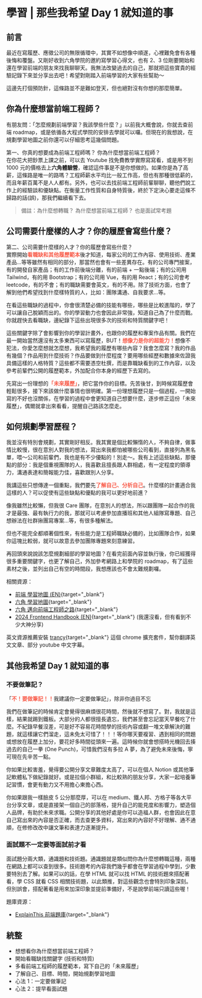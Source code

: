 # 學習 | 那些我希望 Day 1 就知道的事

## 前言
最近在寫履歷、應徵公司的無限循環中，其實不如想像中順遂，心裡難免會有各種後悔和覆盤。又剛好收到六角學院的邀約寫學習心得文，也有 2、3 位剛要開始和還在學習前端的朋友來找我聊聊天。我無法改變過去的自己，那就把這些寶貴的經驗記錄下來並分享出去吧！希望對剛踏入前端學習的大家有些幫助～

這邊先打個預防針，這條路並不是難如登天，但也絕對沒有你想的那麼簡單。

## 你為什麼想當前端工程師？
有朋友問：「怎麼規劃前端學習？我該學些什麼？」以前我大概會說，你就去查前端 roadmap，或是依循各大程式學院的安排去學就可以囉。但現在的我想說，在規劃學習地圖之前你還可以仔細思考這幾個問題。

第一、你真的想要成為前端工程師嗎？ 你為什麼想當前端工程師？<br/>
在你花大把鈔票上課之前，可以去 Youtube 找免費教學實際寫寫看，或是用不到 1000 元的價格去上**六角體驗營**，確認這件事是不是你想做的。如果你是為了高薪，這條路是唯一的路嗎？工程師薪水平均比一般工作高，但也有那種很低薪的，而且年薪百萬不是人人都有。另外，也可以去找前端工程師前輩聊聊，聽他們說工作上的經驗談和優缺點。在衡量工作性質和自身特質後，終於下定決心要走這條不歸路的話(誤)，那我們繼續看下去。
> 備註：為什麼想轉職？ 為什麼想當前端工程師？ 也是面試常考題

## 公司需要什麼樣的人才？你的履歷會寫些什麼？

第二、公司需要什麼樣的人才？你的履歷會寫些什麼？<br/>
實際開始<span style="color: #f95a48; font-weight: bolder;">看職缺和其他履歷範本</span>後才知道，每家公司的工作內容、使用技術、產業產品...等等雖然有相同的部分，那當然也會有一些差異存在。有的公司專門接案，有的開發自家產品；有的工作前後端分離，有的前端 + 一點後端；有的公司用 Tailwind，有的用 Bootstrap；有的公司用 Vue，有的用 React；有的公司會考 leetcode，有的不會；有的職缺需要會英文，有的不用。除了技術方面，也會了解到他們希望找到什麼樣特質的人，比如：團隊溝通、自我要求...等。

在看這些職缺的過程中，你會很清楚必備的技能有哪些，哪些是比較進階的，學了可以讓自己脫穎而出的。你的學習動力也會因此非常強，知道自己為了什麼而戰。你就趕快去看職缺，邊紀錄下這些出現很多次的技術和特質關鍵字吧！

這些關鍵字除了會影響到你的學習計畫外，也跟你的履歷和專案作品有關。我們在最一開始當然還沒有太多東西可以寫履歷，BUT！<span style="color: #f95a48; font-weight: bolder;">想像力是你的超能力！</span>想像不犯法，你愛怎麼想就怎麼想，我希望我的履歷有哪些內容？我會怎麼寫？我的作品有幾個？作品用到什麼技術？作品要做到什麼程度？要用哪些經歷和數據來佐證我具備這樣的人格特質？這些都不需要憑空杜撰，而是靠職缺看到的工作內容，以及參考前輩們公開的履歷範本，外加配合你本身的經歷下去寫的。

先寫出一份理想的<span style="color: #f95a48; font-weight: bolder;">「未來履歷」</span>，把它當作你的目標。先苦後甘，到時候寫履歷會輕鬆很多，接下來該做什麼事情也很明確。第一份理想履歷只是一個過程，一開始寫的不好也沒關係，在學習的過程中會更知道自己想要什麼，逐步修正這份「未來履歷」，偶爾就拿出來看看，提醒自己路該怎麼走。

## 如何規劃學習歷程？
我並沒有特別會規劃，其實剛好相反。我其實是個比較懶惰的人，不夠自律，做事情比較慢，很在意別人對我的想法，寫出來我都怕被哪些公司看到，直接列為黑名單，喂～公司和前輩們，我也是有不少優點的！別走～。我有上述這些缺點，那優點的部分：我是個重視團隊的人，我喜歡且擅長跟人群相處，有一定程度的領導力，溝通表達和簡報能力佳，喜歡跟別人分享。

我講這些只想傳達一個重點，我們要先<span style="color: #f95a48; font-weight: bolder;">了解自己、分析自己</span>。什麼樣的計畫適合我這樣的人？可以促使有這些缺點和優點的我可以更好地前進？

像我雖然比較懶，但我很 Care 團隊，在意別人的想法，所以跟團隊一起合作的我才是最強、最有執行力的我，那就可以考慮參加直播班和其他人組隊寫專題、自己想辦法在社群揪團寫專案...等，有很多種解法。

但也不能完全都順著個性來，有些能力是工程師職缺必備的，比如團隊合作，如果你這塊比較弱，就可以故意去參加團隊專題來刻意練習。

再回頭來說說該怎麼規劃細部的學習地圖？在看完前面內容並執行後，你已經獲得很多重要關鍵字，也更了解自己，外加參考網路上和學院的 roadmap，有了這些素材之後，並列出自己有空的時間段，我想應該也不會太難規劃囉。

相關資源：
* [前端 學習地圖 (EN)](https://roadmap.sh/frontend){target="_blank"}
* [六角 學習地圖](https://www.figma.com/file/PVb9jxjLUH8vAD0nRLX25O/%E5%89%8D%E7%AB%AF%E5%AD%B8%E7%BF%92%E5%9C%B0%E5%9C%96---%E7%9B%B4%E6%92%AD%E7%89%88?type=whiteboard&node-id=0-1&t=4hB3V9adoz9Qw56p-0){target="_blank"}
* [六角 邁向前端工程師之路](https://www.hexschool.com/qa/how-to.html){target="_blank"}
* [2024 Frontend Handbook (EN)](https://frontendmasters.com/guides/front-end-handbook/2024/){target="_blank"} (我還沒看，但有看到不少大神分享)

英文資源推薦安裝 [trancy](https://chromewebstore.google.com/detail/ai-subtitles-immersive-tr/mjdbhokoopacimoekfgkcoogikbfgngb){target="_blank"} 這個 chrome 擴充套件，幫你翻譯英文文章、部分 youtube 中文字幕。

## 其他我希望 Day 1 就知道的事
### 不要做筆記？
「<span style="color: #f95a48; font-weight: bolder;">不！要做筆記！！</span>我建議你一定要做筆記」，除非你過目不忘

我們在做筆記的時候肯定會覺得很麻煩很花時間，然後就不想寫了。對，我就是這樣，結果就踢到鐵板。大部分的人都很擅長遺忘，我們甚至會忘記當天早餐吃了什麼。不紀錄早餐沒差，可是好不容易花時間學的技術內容或翻一堆文章解決的難題，就這樣讓它們溜走，這未免太可惜了！！！等你哪天要複習、遇到相同的問題或想放在履歷上加分，要花好多時間從頭來一遍。這時候你就會想搭時光機回去揍過去的自己一拳 (One Punch)，可惜我們沒有多拉 A 夢，為了避免未來後悔，寧可現在先辛苦一點。

你如果比較害羞，覺得要公開分享文章難度太高了，可以在個人 Notion 或其他筆記軟體私下做紀錄就好。或是拉個小群組，和比較熟的朋友分享，大家一起培養筆記習慣，會更有動力又不用擔心東擔心西。

你如果跟我一樣臉皮 5 公分那麼厚，可以在 medium、鐵人邦、方格子等各大平台分享文章，或是直接架一個自己的部落格，提升自己的能見度和影響力，塑造個人品牌，有助於未來求職。公開分享的其他好處是你可以造福人群，也會因此在意自己寫出來的內容是否正確，而去查更多資料，寫出來的內容好不好理解、通不通順，在修修改改中讓文筆和表達力逐漸提升。

### 面試題不一定要等面試前才看
面試題分兩大類，通識題和技術題。通識題就是類似問你為什麼想轉職這種，兩種在網路上都可以查到很多。技術題考的內容我們幾乎都會在學習過程中學到，少數要特別去了解。如果可以的話，在學 HTML 就可以找 HTML 的技術題來搭配著看，學 CSS 就看 CSS 相關技術題，以此類推，對這些觀念也會特別印象深刻。但別誤會，搭配著看是用來加深印象並提前準備好，不是說學前端只讀這些喔！

題庫資源：
* [ExplainThis 前端題庫](https://www.explainthis.io/zh-hant/swe-questions/frontend){target="_blank"}

## 統整
* 想想看你為什麼想當前端工程師？
* 開始看職缺找關鍵字 (技術和特質)
* 多看前端工程師的履歷範本，寫下自己的「未來履歷」
* 了解自己、目標、時間，開始規劃學習地圖
* 心法 1：一定要做筆記
* 心法 2：提早看面試題